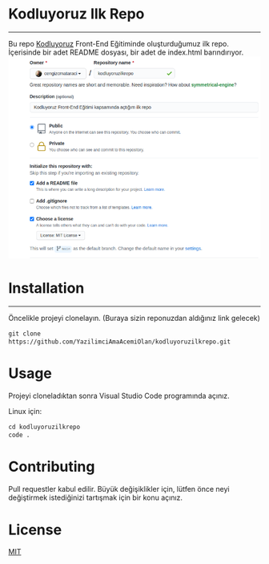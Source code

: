# Kodluyoruz Ilk Repo
---
Bu repo [Kodluyoruz](https://kodluyoruz.org/) Front-End Eğitiminde oluşturduğumuz ilk repo. İçerisinde bir adet README dosyası, bir adet de index.html barındırıyor.
![GitHub](https://raw.githubusercontent.com/Kodluyoruz/taskforce/main/git/odev1/figures/github.png)
# Installation
---
Öncelikle projeyi clonelayın. (Buraya sizin reponuzdan aldığınız link gelecek)

```
git clone https://github.com/YazilimciAmaAcemiOlan/kodluyoruzilkrepo.git
```
# Usage
Projeyi cloneladıktan sonra Visual Studio Code programında açınız.

Linux için:
```
cd kodluyoruzilkrepo
code .
```

# Contributing
Pull requestler kabul edilir. Büyük değişiklikler için, lütfen önce neyi değiştirmek istediğinizi tartışmak için bir konu açınız.

# License
[MIT](https://choosealicense.com/licenses/mit/)